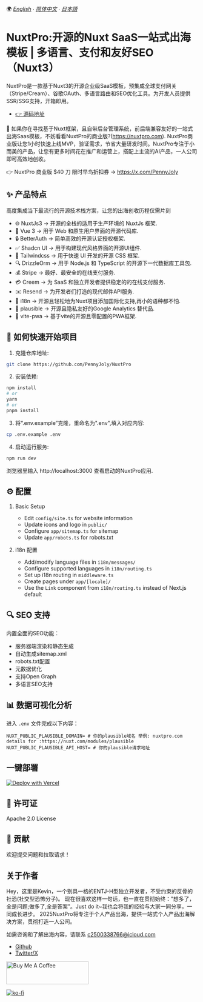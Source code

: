

🌍 *[English](README.md) ∙ [简体中文](README_zh.md) ∙ [日本語](README_ja.md)*

# NuxtPro:开源的Nuxt SaaS一站式出海模板 | 多语言、支付和友好SEO（Nuxt3）

 NuxtPro是一款基于Nuxt3的开源企业级SaaS模板，预集成全球支付网关（Stripe/Cream）、谷歌OAuth、多语言路由和SEO优化工具。为开发人员提供SSR/SSG支持，开箱即用。

- [👉 源码地址](https://github.com/PennyJoly/NuxtPro)

🚀 如果你在寻找基于Nuxt框架，且自带后台管理系统，前后端兼容友好的一站式出海Saas模板，不妨看看NuxtPro的商业版?(https://nuxtpro.com). NuxtPro商业版让您1小时快速上线MVP，验证需求，节省大量研发时间。NuxtPro专注于小而美的产品，让您有更多时间花在推广和运营上，搭配上主流的AI产品，一人公司即可高效地创收。

👉 NuxtPro 商业版 $40 刀 限时早鸟折扣券 -> https://x.com/PennyJoly

## ✨ 产品特点
高度集成当下最流行的开源技术栈方案，让您的出海创收历程仅需片刻

- 🌐 NuxtJs3 -> 开源的全栈的适用于生产环境的 NuxtJs 框架.
- 🌈 Vue 3 -> 用于 Web 和原生用户界面的开源代码库.
- 🔒 BetterAuth -> 简单高效的开源认证授权框架.
- ✅ Shadcn UI -> 用于构建现代风格界面的开源UI组件.
- 🎨 Tailwindcss -> 用于快速 UI 开发的开源 CSS 框架.
- 🔍 DrizzleOrm -> 用于 Node.js 和 TypeScript 的开源下一代数据库工具包.
- 💰 Stripe -> 最好、最安全的在线支付服务.
- 💳 Creem -> 为 SaaS 和独立开发者提供稳定的的在线支付服务.
- ✉️ Resend -> 为开发者们打造的现代邮件API服务.
- 👄 i18n -> 开源且轻松地为Nuxt项目添加国际化支持,再小的语种都不怕.
- 💨 plausible -> 开源且隐私友好的Google Analytics 替代品.
- 🌙 vite-pwa -> 基于vite的开源且零配置的PWA框架.


## 🚀 如何快速开始项目

1. 克隆仓库地址:
```bash
git clone https://github.com/PennyJoly/NuxtPro
```

2. 安装依赖:
```bash
npm install
# or
yarn
# or
pnpm install
```

3. 将“.env.example”克隆，重命名为".env",填入对应内容:
```bash
cp .env.example .env
```

4. 启动运行服务:
```bash
npm run dev
```

浏览器里输入 http://localhost:3000 查看启动的NuxtPro应用.

## ⚙️ 配置

1. Basic Setup
   - Edit `config/site.ts` for website information
   - Update icons and logo in `public/`
   - Configure `app/sitemap.ts` for sitemap
   - Update `app/robots.ts` for robots.txt

2. i18n 配置
   - Add/modify language files in `i18n/messages/`
   - Configure supported languages in `i18n/routing.ts`
   - Set up i18n routing in `middleware.ts`
   - Create pages under `app/[locale]/`
   - Use the `Link` component from `i18n/routing.ts` instead of Next.js default


## 🔍 SEO 支持

内置全面的SEO功能：
   - 服务器端渲染和静态生成
   - 自动生成sitemap.xml
   - robots.txt配置
   - 元数据优化
   - 支持Open Graph
   - 多语言SEO支持

## 📊 数据可视化分析

进入 `.env` 文件完成以下内容：
```
NUXT_PUBLIC_PLAUSIBLE_DOMAIN= # 你的plausible域名 举例: nuxtpro.com  details for :https://nuxt.com/modules/plausible
NUXT_PUBLIC_PLAUSIBLE_API_HOST= # 你的plausible请求地址
```

## 一键部署

[![Deploy with Vercel](https://vercel.com/button)](https://vercel.com/new/clone?repository-url=https://github.com/PennyJoly/NuxtPro)

## 📄 许可证

Apache 2.0 License

## 🤝 贡献

欢迎提交问题和拉取请求！

## 关于作者

Hey，这里是Kevin，一个别具一格的ENTJ-H型独立开发者，不受约束的反骨的社恐(社交型恐怖分子)。
现在很喜欢这样一句话，也一直在贯彻始终："想多了，全是问题;做多了,全是答案"。Just do it~我也会将我的经验与大家一同分享，一同成长进步。
2025NuxtPro将专注于个人产品出海，提供一站式个人产品出海解决方案，贯彻打造一人公司。

如需咨询和了解出海内容，请联系 c2500338766@icloud.com

- [Github](https://github.com/PennyJoly)
- [Twitter/X](https://x.com/PennyJoly)

<a href="https://buymeacoffee.com/c2500338765" target="_blank"><img src="https://cdn.buymeacoffee.com/buttons/v2/default-yellow.png" alt="Buy Me A Coffee" style="height: 60px !important;width: 217px !important;" ></a>

[![ko-fi](https://ko-fi.com/img/githubbutton_sm.svg)](https://ko-fi.com/indiemakerkevin)